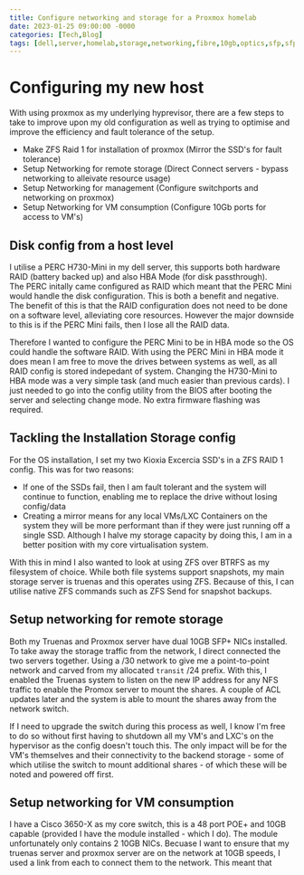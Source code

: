 ```yaml
---
title: Configure networking and storage for a Proxmox homelab
date: 2023-01-25 09:00:00 -0000
categories: [Tech,Blog]
tags: [dell,server,homelab,storage,networking,fibre,10gb,optics,sfp,sfp+]
---
```

# Configuring my new host
With using proxmox as my underlying hyprevisor, there are a few steps to take to improve upon my old configuration as well as trying to optimise and improve the efficiency and fault tolerance of the setup.
- Make ZFS Raid 1 for installation of proxmox (Mirror the SSD's for fault tolerance)
- Setup Networking for remote storage (Direct Connect servers - bypass networking to alleivate resource usage)
- Setup Networking for management (Configure switchports and networking on proxmox)
- Setup Networking for VM consumption (Configure 10Gb ports for access to VM's)

## Disk config from a host level
I utilise a PERC H730-Mini in my dell server, this supports both hardware RAID (battery backed up) and also HBA Mode (for disk passthrough).  
The PERC initally came configured as RAID which meant that the PERC Mini would handle the disk configuration. This is both a benefit and negative. The benefit of this is that the RAID configuration does not need to be done on a software level, alleviating core resources. However the major downside to this is if the PERC Mini fails, then I lose all the RAID data.  

Therefore I wanted to configure the PERC Mini to be in HBA mode so the OS could handle the software RAID. With using the PERC Mini in HBA mode it does mean I am free to move the drives between systems as well, as all RAID config is stored indepedant of system.
Changing the H730-Mini to HBA mode was a very simple task (and much easier than previous cards). I just needed to go into the config utility from the BIOS after booting the server and selecting change mode. No extra firmware flashing was required.

## Tackling the Installation Storage config
For the OS installation, I set my two Kioxia Excercia SSD's in a ZFS RAID 1 config. This was for two reasons:
- If one of the SSDs fail, then I am fault tolerant and the system will continue to function, enabling me to replace the drive without losing config/data
- Creating a mirror means for any local VMs/LXC Containers on the system they will be more performant than if they were just running off a single SSD. Although I halve my storage capacity by doing this, I am in a better position with my core virtualisation system.

With this in mind I also wanted to look at using ZFS over BTRFS as my filesystem of choice. While both file systems support snapshots, my main storage server is truenas and this operates using ZFS. Because of this, I can utilise native ZFS commands such as ZFS Send for snapshot backups.

## Setup networking for remote storage
Both my Truenas and Proxmox server have dual 10GB SFP+ NICs installed. To take away the storage traffic from the network, I direct connected the two servers together. Using a /30 network to give me a point-to-point network and carved from my allocated `transit` /24 prefix.
With this, I enabled the Truenas system to listen on the new IP address for any NFS traffic to enable the Promox server to mount the shares. A couple of ACL updates later and the system is able to mount the shares away from the network switch.

If I need to upgrade the switch during this process as well, I know I'm free to do so without first having to shutdown all my VM's and LXC's on the hypervisor as the config doesn't touch this. The only impact will be for the VM's themselves and their connectivity to the backend storage - some of which utilise the switch to mount additional shares - of which these will be noted and powered off first.

## Setup networking for VM consumption
I have a Cisco 3650-X as my core switch, this is a 48 port POE+ and 10GB capable (provided I have the module installed - which I do). The module unfortunately only contains 2 10GB NICs. Becuase I want to ensure that my truenas server and proxmox server are on the network at 10GB speeds, I used a link from each to connect them to the network. This meant that
